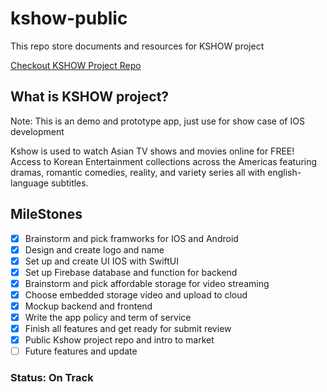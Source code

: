 # kshow-public

This repo store documents and resources for KSHOW project

[Checkout KSHOW Project Repo](https://github.com/hho114/kshow-ios-a)

## What is KSHOW project?

Note: This is an demo and prototype app, just use for show case of IOS development

Kshow is used to watch Asian TV shows and movies online for FREE! Access to Korean Entertainment collections across the Americas featuring dramas, romantic comedies, reality, and variety series all with english-language subtitles.

## MileStones

- [x] Brainstorm and pick framworks for IOS and Android
- [x] Design and create logo and name
- [x] Set up and create UI IOS with SwiftUI
- [x] Set up Firebase database and function for backend
- [x] Brainstorm and pick affordable storage for video streaming
- [x] Choose embedded storage video and upload to cloud
- [x] Mockup backend and frontend
- [x] Write the app policy and term of service
- [x] Finish all features and get ready for submit review
- [x] Public Kshow project repo and intro to market
- [ ] Future features and update

### Status: On Track
